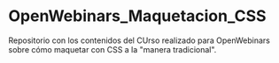 # OpenWebinars_Maquetacion_CSS
Repositorio con los contenidos del CUrso realizado para OpenWebinars sobre cómo maquetar con CSS  a la "manera tradicional".
